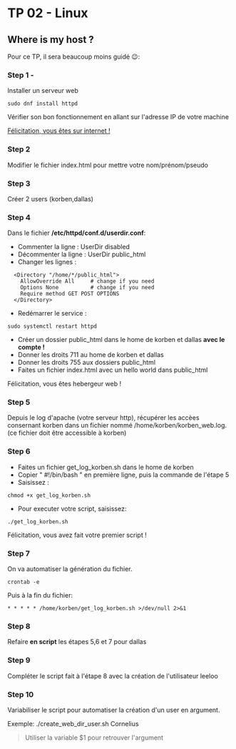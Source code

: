 # TP 02 - Linux
## Where is my host ?
Pour ce TP, il sera beaucoup moins guidé 😉:

### Step 1 - 
Installer un serveur web
```
sudo dnf install httpd
```
Vérifier son bon fonctionnement en allant sur l'adresse IP de votre machine

[Félicitation, vous êtes sur internet !](https://www.youtube.com/watch?v=ouEudC6rS8E)

### Step 2
Modifier le fichier index.html pour mettre votre nom/prénom/pseudo

### Step 3
Créer 2 users (korben,dallas)

### Step 4
Dans le fichier **/etc/httpd/conf.d/userdir.conf**:
- Commenter la ligne : UserDir disabled 
- Décommenter la ligne : UserDir public_html 
- Changer les lignes : 
```
  <Directory "/home/*/public_html">
    AllowOverride All     # change if you need
    Options None          # change if you need
    Require method GET POST OPTIONS
  </Directory>
```
- Redémarrer le service :
```
sudo systemctl restart httpd
```
- Créer un dossier public_html dans le home de korben et dallas **avec le compte !**
- Donner les droits 711 au home de korben et dallas
- Donner les droits 755 aux dossiers public_html
- Faites un fichier index.html avec un hello world dans public_html

Félicitation, vous êtes hebergeur web !

### Step 5

Depuis le log d'apache (votre serveur http), récupérer les accèes consernant korben dans un fichier nommé /home/korben/korben_web.log. (ce fichier doit être accessible à korben)

### Step 6

- Faites un fichier get_log_korben.sh dans le home de korben
- Copier " #!/bin/bash " en première ligne, puis la commande de l'étape 5
- Saisissez :
```
chmod +x get_log_korben.sh
```
- Pour executer votre script, saisissez:
```
./get_log_korben.sh
```
Félicitation, vous avez fait votre premier script !

### Step 7

On va automatiser la génération du fichier.
```
crontab -e
```
Puis à la fin du fichier:
```
* * * * * /home/korben/get_log_korben.sh >/dev/null 2>&1
```

### Step 8
Refaire **en script** les étapes 5,6 et 7 pour dallas

### Step 9
Compléter le script fait à l'étape 8 avec la création de l'utilisateur leeloo

### Step 10
Variabiliser le script pour automatiser la création d'un user en argument.

Exemple: ./create_web_dir_user.sh Cornelius
> Utiliser la variable $1 pour retrouver l'argument
